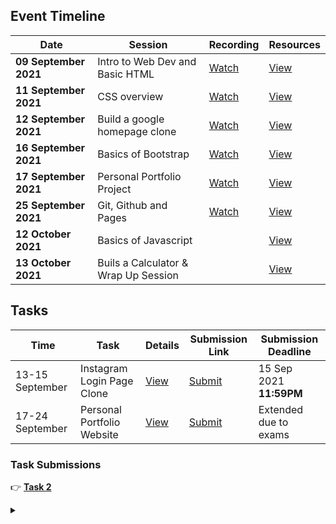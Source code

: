 ## Event Timeline

|Date|Session|Recording|Resources|
|------------|--------------|--------|-------|
|**09 September 2021**|Intro to Web Dev and Basic HTML|[Watch](https://youtu.be/xx_M5u2LgYc)|[View](/part1/README.md)|
|**11 September 2021**|CSS overview|[Watch](https://youtu.be/dsfgHjP7pJU)|[View](/part2/README.md)|
|**12 September 2021**|Build a google homepage clone|[Watch](https://youtu.be/JwnKASD1wkA)|[View](/part3/README.md)|
|**16 September 2021**|Basics of Bootstrap|[Watch](https://youtu.be/RFoQiybhcfg)|[View](/part4/README.md)|
|**17 September 2021**|Personal Portfolio Project|[Watch](https://youtu.be/9uaHEHYastU)|[View](/part5/README.md)|
|**25 September 2021**|Git, Github and Pages|[Watch](https://youtu.be/QGhSGqmiwL0)|[View](/part6/README.md)|
|**12 October 2021**|Basics of Javascript||[View](/part7/README.md)|
|**13 October 2021**|Buils a Calculator & Wrap Up Session||[View](/part8/README.md)|


## Tasks

|Time|Task|Details|Submission Link|Submission Deadline|
|-----|-----|-----|-----|-----|
|13-15 September|Instagram Login Page Clone|[View](/task1/README.md)|[Submit](https://bit.ly/task-1-lbscek)|15 Sep 2021 **11:59PM**
|17-24 September|Personal Portfolio Website|[View](/task2/README.md)|[Submit](https://forms.gle/mtv6EYoCTQm3byFf8)|Extended due to exams|

### Task Submissions
 👉 **[Task 2](https://github.com/tinkerhublbsce/web-foundry-portfolio-projects)**

<details><summary></summary>Thank You<script async src="https://cdn.splitbee.io/sb.js"></script></details>

